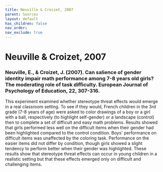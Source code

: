 ```yaml
---
title: Neuville & Croizet, 2007
parent: Sources
layout: default
has_children: false
nav_order: 
nav_exclude: true
---
```


# Neuville & Croizet, 2007

### Neuville, E., & Croizet, J. (2007). Can salience of gender identity impair math performance among 7-8 years old girls? The moderating role of task difficulty. European Journal of Psychology of Education, 22, 307-316.

This experiment examined whether stereotype threat effects would emerge in a real classroom setting. To see if they would, French children in the 3rd grade (7-8 years of age) were asked to color drawings of a boy or a girl with a ball, respectively (to highlight self-gender) or a landscape (control) then to complete a set of difficult and easy math problems. Results showed that girls performed less well on the difficult items when their gender had been highlighted compared to the control condition. Boys' performance on difficult items was unaffected by the coloring task. Performance on the easier items did not differ by condition, though girls showed a slight tendency to perform better when their gender was highlighted. These results show that stereotype threat effects can occur in young children in a realistic setting but that these effects emerged only on difficult and challenging items.
